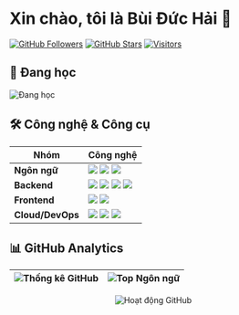# Xin chào, tôi là Bùi Đức Hải 👋  

[![GitHub Followers](https://img.shields.io/github/followers/haibd46?style=for-the-badge&labelColor=black&color=7d00ff&logo=github&logoColor=white)](https://github.com/haibd46) 
[![GitHub Stars](https://img.shields.io/github/stars/haibd46?style=for-the-badge&labelColor=black&color=ffd700&logo=github&logoColor=white)](https://github.com/haibd46)
[![Visitors](https://komarev.com/ghpvc/?username=haibd46&label=PROFILE+VIEWS&style=for-the-badge&labelColor=black&color=00b4d8)](https://github.com/haibd46)

## 🚀 **Đang học**
<p align="left">
  <img src="https://readme-typing-svg.demolab.com?font=Fira+Code&pause=1000&color=00C4FF&width=435&lines=Vietnam Maritime University – VMU" alt="Đang học" />
</p>

## 🛠 **Công nghệ & Công cụ**  

| Nhóm           | Công nghệ                                                                                                                                                                                                                                                                                                                                 |
|----------------|-------------------------------------------------------------------------------------------------------------------------------------------------------------------------------------------------------------------------------------------------------------------------------------------------------------------------------------------|
| **Ngôn ngữ**   | <img src="https://img.shields.io/badge/-C%23-239120?logo=c-sharp&logoColor=white&style=for-the-badge&labelColor=black" /> <img src="https://img.shields.io/badge/-TypeScript-3178C6?logo=typescript&logoColor=white&style=for-the-badge&labelColor=black" /> <img src="https://img.shields.io/badge/-JavaScript-F7DF1E?logo=javascript&logoColor=black&style=for-the-badge&labelColor=black" /> |
| **Backend**    | <img src="https://img.shields.io/badge/-.NET-512BD4?logo=dotnet&logoColor=white&style=for-the-badge&labelColor=black" /> <img src="https://img.shields.io/badge/-ASP.NET%20Core-512BD4?logo=.net&logoColor=white&style=for-the-badge&labelColor=black" /> <img src="https://img.shields.io/badge/-EF-512BD4?logo=.net&logoColor=white&style=for-the-badge&labelColor=black" /> <img src="https://img.shields.io/badge/-SQL%20Server-CC2927?logo=microsoft-sql-server&logoColor=white&style=for-the-badge&labelColor=black" /> |
| **Frontend**   | <img src="https://img.shields.io/badge/-Angular-DD0031?logo=angular&logoColor=white&style=for-the-badge&labelColor=black" /> <img src="https://img.shields.io/badge/-Tailwind%20CSS-06B6D4?logo=tailwind-css&logoColor=white&style=for-the-badge&labelColor=black" /> |
| **Cloud/DevOps** | <img src="https://img.shields.io/badge/-AWS-232F3E?logo=amazon-aws&logoColor=white&style=for-the-badge&labelColor=black" /> <img src="https://img.shields.io/badge/-Docker-2496ED?logo=docker&logoColor=white&style=for-the-badge&labelColor=black" /> <img src="https://img.shields.io/badge/-Git-F05032?logo=git&logoColor=white&style=for-the-badge&labelColor=black" /> |

## 📊 **GitHub Analytics**
  
| ![Thống kê GitHub](https://github-readme-stats.vercel.app/api?username=haibd46&show_icons=true&theme=radical&hide_border=true&include_all_commits=true&count_private=true&line_height=24) | ![Top Ngôn ngữ](https://github-readme-stats.vercel.app/api/top-langs/?username=haibd46&layout=compact&theme=radical&hide_border=true&hide=html,css&langs_count=6) |
|------------------------------------------------------------------------------------------------------------------------------------------------------------------------------------------|-------------------------------------------------------------------------------------------------------------------------------------------------------------------|

<p align="center">
  <img src="https://github-readme-activity-graph.vercel.app/graph?username=haibd46&theme=react-dark&bg_color=0D1117&hide_border=true&area=true&area_color=00b4d8" alt="Hoạt động GitHub" />
</p>
